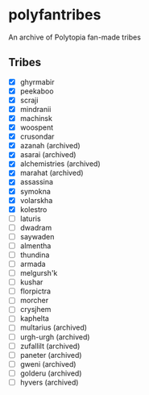 # polyfantribes
An archive of Polytopia fan-made tribes

## Tribes
 - [x] ghyrmabir
 - [x] peekaboo
 - [x] scraji
 - [x] mindranii
 - [x] machinsk
 - [x] woospent
 - [x] crusondar
 - [x] azanah (archived)
 - [x] asarai (archived)
 - [x] alchemistries (archived)
 - [x] marahat (archived)
 - [x] assassina
 - [x] symokna
 - [x] volarskha
 - [x] kolestro
 - [ ] laturis
 - [ ] dwadram
 - [ ] saywaden
 - [ ] almentha
 - [ ] thundina
 - [ ] armada
 - [ ] melgursh'k
 - [ ] kushar
 - [ ] florpictra
 - [ ] morcher
 - [ ] crysjhem
 - [ ] kaphelta
 - [ ] multarius (archived)
 - [ ] urgh-urgh (archived)
 - [ ] zufallilt (archived)
 - [ ] paneter (archived)
 - [ ] gweni (archived)
 - [ ] golderu (archived)
 - [ ] hyvers (archived)
